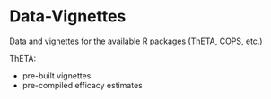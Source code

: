 # Data-Vignettes
Data and vignettes for the available R packages (ThETA, COPS, etc.)

ThETA:
 * pre-built vignettes
 * pre-compiled efficacy estimates
